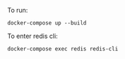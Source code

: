 To run: 

```
docker-compose up --build
```

To enter redis cli: 

```
docker-compose exec redis redis-cli
```
